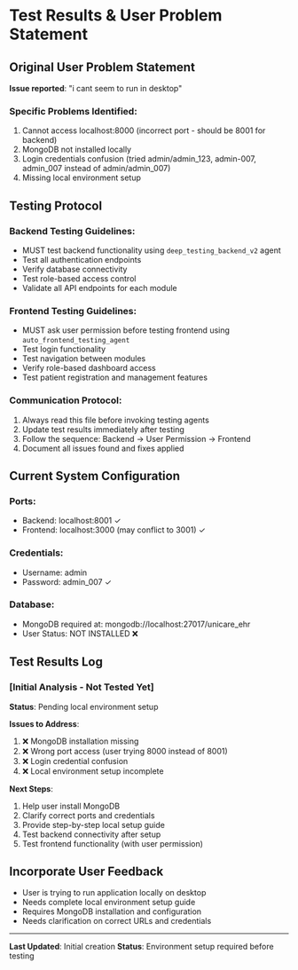 # Test Results & User Problem Statement

## Original User Problem Statement
**Issue reported**: "i cant seem to run in desktop"

### Specific Problems Identified:
1. Cannot access localhost:8000 (incorrect port - should be 8001 for backend)
2. MongoDB not installed locally 
3. Login credentials confusion (tried admin/admin_123, admin-007, admin_007 instead of admin/admin_007)
4. Missing local environment setup

## Testing Protocol

### Backend Testing Guidelines:
- MUST test backend functionality using `deep_testing_backend_v2` agent
- Test all authentication endpoints
- Verify database connectivity
- Test role-based access control
- Validate all API endpoints for each module

### Frontend Testing Guidelines:
- MUST ask user permission before testing frontend using `auto_frontend_testing_agent`
- Test login functionality
- Test navigation between modules
- Verify role-based dashboard access
- Test patient registration and management features

### Communication Protocol:
1. Always read this file before invoking testing agents
2. Update test results immediately after testing
3. Follow the sequence: Backend → User Permission → Frontend
4. Document all issues found and fixes applied

## Current System Configuration

### Ports:
- Backend: localhost:8001 ✓
- Frontend: localhost:3000 (may conflict to 3001) ✓

### Credentials:
- Username: admin
- Password: admin_007 ✓

### Database:
- MongoDB required at: mongodb://localhost:27017/unicare_ehr
- User Status: NOT INSTALLED ❌

## Test Results Log

### [Initial Analysis - Not Tested Yet]
**Status**: Pending local environment setup

**Issues to Address**:
1. ❌ MongoDB installation missing
2. ❌ Wrong port access (user trying 8000 instead of 8001)
3. ❌ Login credential confusion
4. ❌ Local environment setup incomplete

**Next Steps**:
1. Help user install MongoDB
2. Clarify correct ports and credentials
3. Provide step-by-step local setup guide
4. Test backend connectivity after setup
5. Test frontend functionality (with user permission)

## Incorporate User Feedback
- User is trying to run application locally on desktop
- Needs complete local environment setup guide
- Requires MongoDB installation and configuration
- Needs clarification on correct URLs and credentials

---
**Last Updated**: Initial creation
**Status**: Environment setup required before testing